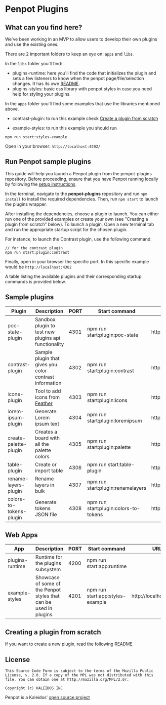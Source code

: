 # Penpot Plugins

## What can you find here?

We've been working in an MVP to allow users to develop their own plugins and use the existing ones.

There are 2 important folders to keep an eye on: `apps` and `libs`.

In the `libs` folder you'll find:

- plugins-runtime: here you'll find the code that initializes the plugin and sets a few listeners to know when the penpot page/file/selection changes.
  It has its own [README](libs/plugins-runtime/README.md).
- plugins-styles: basic css library with penpot styles in case you need help for styling your plugins.

In the `apps` folder you'll find some examples that use the libraries mentioned above.

- contrast-plugin: to run this example check <a href="#create-a-plugin-from-scratch-or-run-the-examples-from-the-apps-folder">Create a plugin from scratch</a>

- example-styles: to run this example you should run

```
npm run start:styles-example
```

Open in your browser: `http://localhost:4202/`

## Run Penpot sample plugins

This guide will help you launch a Penpot plugin from the penpot-plugins repository. Before proceeding, ensure that you have Penpot running locally by following the [setup instructions](https://help.penpot.app/technical-guide/developer/devenv/).

In the terminal, navigate to the **penpot-plugins** repository and run `npm install` to install the required dependencies.
Then, run `npm start` to launch the plugins wrapper.

After installing the dependencies, choose a plugin to launch. You can either run one of the provided examples or create your own (see "Creating a plugin from scratch" below).
To launch a plugin, Open a new terminal tab and run the appropriate startup script for the chosen plugin.

For instance, to launch the Contrast plugin, use the following command:

```
// for the contrast plugin
npm run start:plugin:contrast
```

Finally, open in your browser the specific port. In this specific example would be `http://localhost:4302`

A table listing the available plugins and their corresponding startup commands is provided below.

## Sample plugins

| Plugin                  | Description                                                 | PORT | Start command                         | Manifest URL                               |
| ----------------------- | ----------------------------------------------------------- | ---- | ------------------------------------- | ------------------------------------------ |
| poc-state-plugin        | Sandbox plugin to test new plugins api functionality        | 4301 | npm run start:plugin:poc-state        | http://localhost:4301/assets/manifest.json |
| contrast-plugin         | Sample plugin that gives you color contrast information     | 4302 | npm run start:plugin:contrast         | http://localhost:4302/assets/manifest.json |
| icons-plugin            | Tool to add icons from [Feather](https://feathericons.com/) | 4303 | npm run start:plugin:icons            | http://localhost:4303/assets/manifest.json |
| lorem-ipsum-plugin      | Generate Lorem ipsum text                                   | 4304 | npm run start:plugin:loremipsum       | http://localhost:4304/assets/manifest.json |
| create-palette-plugin   | Creates a board with all the palette colors                 | 4305 | npm run start:plugin:palette          | http://localhost:4305/assets/manifest.json |
| table-plugin            | Create or import table                                      | 4306 | npm run start:table-plugin            | http://localhost:4306/assets/manifest.json |
| rename-layers-plugin    | Rename layers in bulk                                       | 4307 | npm run start:plugin:renamelayers     | http://localhost:4307/assets/manifest.json |
| colors-to-tokens-plugin | Generate tokens JSON file                                   | 4308 | npm run start:plugin:colors-to-tokens | http://localhost:4308/assets/manifest.json |

## Web Apps

| App             | Description                                                       | PORT | Start command                    | URL                    |
| --------------- | ----------------------------------------------------------------- | ---- | -------------------------------- | ---------------------- |
| plugins-runtime | Runtime for the plugins subsystem                                 | 4200 | npm run start:app:runtime        |                        |
| example-styles  | Showcase of some of the Penpot styles that can be used in plugins | 4201 | npm run start:app:styles-example | http://localhost:4201/ |

## Creating a plugin from scratch

If you want to create a new plugin, read the following [README](docs/create-plugin.md)

## License

```
This Source Code Form is subject to the terms of the Mozilla Public
License, v. 2.0. If a copy of the MPL was not distributed with this
file, You can obtain one at http://mozilla.org/MPL/2.0/.

Copyright (c) KALEIDOS INC
```

Penpot is a Kaleidos’ [open source project](https://kaleidos.net/)
